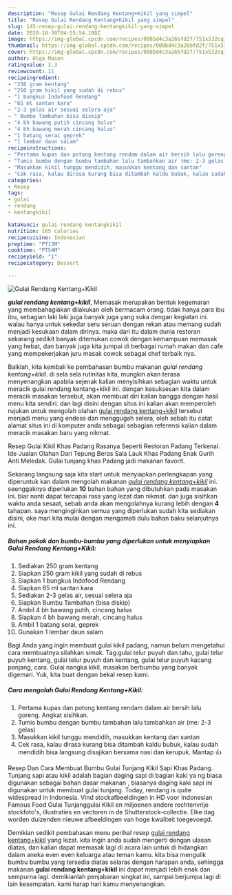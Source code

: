```yaml
---
description: "Resep Gulai Rendang Kentang+Kikil yang simpel"
title: "Resep Gulai Rendang Kentang+Kikil yang simpel"
slug: 145-resep-gulai-rendang-kentangkikil-yang-simpel
date: 2020-10-30T04:55:54.108Z
image: https://img-global.cpcdn.com/recipes/008bd4c3a26bfd2f/751x532cq70/gulai-rendang-kentangkikil-foto-resep-utama.jpg
thumbnail: https://img-global.cpcdn.com/recipes/008bd4c3a26bfd2f/751x532cq70/gulai-rendang-kentangkikil-foto-resep-utama.jpg
cover: https://img-global.cpcdn.com/recipes/008bd4c3a26bfd2f/751x532cq70/gulai-rendang-kentangkikil-foto-resep-utama.jpg
author: Olga Mason
ratingvalue: 3.3
reviewcount: 11
recipeingredient:
- "250 gram kentang"
- "250 gram kikil yang sudah di rebus"
- "1 bungkus Indofood Rendang"
- "65 ml santan kara"
- "2-3 gelas air sesuai selera aja"
- " Bumbu Tambahan bisa diskip"
- "4 bh bawang putih cincang halus"
- "4 bh bawang merah cincang halus"
- "1 batang serai geprek"
- "1 lembar daun salam"
recipeinstructions:
- "Pertama kupas dan potong kentang rendam dalam air bersih lalu goreng. Angkat sisihkan."
- "Tumis bumbu dengan bumbu tambahan lalu tambahkan air (me: 2-3 gelas)"
- "Masukkan kikil tunggu mendidih, masukkan kentang dan santan"
- "Cek rasa, kalau dirasa kurang bisa ditambah kaldu bubuk, kalau sudah mendidih bisa langsung disajikan bersama nasi dan kerupuk. Mantap 👍"
categories:
- Resep
tags:
- gulai
- rendang
- kentangkikil

katakunci: gulai rendang kentangkikil 
nutrition: 165 calories
recipecuisine: Indonesian
preptime: "PT13M"
cooktime: "PT54M"
recipeyield: "1"
recipecategory: Dessert

---
```



![Gulai Rendang Kentang+Kikil](https://img-global.cpcdn.com/recipes/008bd4c3a26bfd2f/751x532cq70/gulai-rendang-kentangkikil-foto-resep-utama.jpg)

<b><i>gulai rendang kentang+kikil</i></b>, Memasak merupakan bentuk kegemaran yang membahagiakan dilakukan oleh bermacam orang. tidak hanya para ibu ibu, sebagian laki laki juga banyak juga yang suka dengan kegiatan ini. walau hanya untuk sekedar seru seruan dengan rekan atau memang sudah menjadi kesukaan dalam dirinya. maka dari itu dalam dunia restoran sekarang sedikit banyak ditemukan cowok dengan kemampuan memasak yang hebat, dan banyak juga kita jumpai di berbagai rumah makan dan cafe yang mempekerjakan juru masak cowok sebagai chef terbaik nya.

Baiklah, kita kembali ke pembahasan bumbu makanan <i>gulai rendang kentang+kikil</i>. di sela sela rutinitas kita, mungkin akan terasa menyenangkan apabila sejenak kalian menyisihkan sebagian waktu untuk meracik gulai rendang kentang+kikil ini. dengan kesuksesan kita dalam meracik masakan tersebut, akan membuat diri kalian bangga dengan hasil menu kita sendiri. dan lagi disini dengan situs ini kalian akan memperoleh rujukan untuk mengolah olahan <u>gulai rendang kentang+kikil</u> tersebut menjadi menu yang endess dan menggugah selera, oleh sebab itu catat alamat situs ini di komputer anda sebagai sebagian referensi kalian dalam meracik masakan baru yang nikmat.

Resep Gulai Kikil Khas Padang Rasanya Seperti Restoran Padang Terkenal. Ide Jualan Olahan Dari Tepung Beras Sala Lauk Khas Padang Enak Gurih Anti Meledak. Gulai tunjang khas Padang jadi makanan favorit.


Sekarang langsung saja kita start untuk menyiapkan perlengkapan yang diperuntuk kan dalam mengolah makanan <u><i>gulai rendang kentang+kikil</i></u> ini. seenggaknya diperlukan <b>10</b> bahan bahan yang dibutuhkan pada masakan ini. biar nanti dapat tercapai rasa yang lezat dan nikmat. dan juga sisihkan waktu anda sesaat, sebab anda akan mengolahnya kurang lebih dengan <b>4</b> tahapan. saya menginginkan semua yang diperlukan sudah kita sediakan disini, oke mari kita mulai dengan mengamati dulu bahan baku selanjutnya ini.

<!--inarticleads1-->

##### Bahan pokok dan bumbu-bumbu yang diperlukan untuk menyiapkan Gulai Rendang Kentang+Kikil:

1. Sediakan 250 gram kentang
1. Siapkan 250 gram kikil yang sudah di rebus
1. Siapkan 1 bungkus Indofood Rendang
1. Siapkan 65 ml santan kara
1. Sediakan 2-3 gelas air, sesuai selera aja
1. Siapkan  Bumbu Tambahan (bisa diskip)
1. Ambil 4 bh bawang putih, cincang halus
1. Siapkan 4 bh bawang merah, cincang halus
1. Ambil 1 batang serai, geprek
1. Gunakan 1 lembar daun salam


Bagi Anda yang ingin membuat gulai kikil padang, namun belum mengetahui cara membuatnya silahkan simak. Tag:gulai telur puyuh dan tahu, gulai telur puyuh kentang, gulai telur puyuh dan kentang, gulai telur puyuh kacang panjang, cara. Gulai nangka kikil, masakan berbumbu yang banyak digemari. Yuk, kita buat dengan bekal resep kami. 

<!--inarticleads2-->

##### Cara mengolah Gulai Rendang Kentang+Kikil:

1. Pertama kupas dan potong kentang rendam dalam air bersih lalu goreng. Angkat sisihkan.
1. Tumis bumbu dengan bumbu tambahan lalu tambahkan air (me: 2-3 gelas)
1. Masukkan kikil tunggu mendidih, masukkan kentang dan santan
1. Cek rasa, kalau dirasa kurang bisa ditambah kaldu bubuk, kalau sudah mendidih bisa langsung disajikan bersama nasi dan kerupuk. Mantap 👍


Resep Dan Cara Membuat Bumbu Gulai Tunjang Kikil Sapi Khas Padang. Tunjang sapi atau kikil adalah bagian daging sapi di bagian kaki ya ng biasa digunakan sebagai bahan dasar makanan , biasanya daging kaki sapi ini digunakan untuk membuat gulai tunjang. Today, rendang is quite widespread in Indonesia. Vind stockafbeeldingen in HD voor Indonesian Famous Food Gulai Tunjanggulai Kikil en miljoenen andere rechtenvrije stockfoto&#39;s, illustraties en vectoren in de Shutterstock-collectie. Elke dag worden duizenden nieuwe afbeeldingen van hoge kwaliteit toegevoegd. 

Demikian sedikit pembahasan menu perihal resep <u>gulai rendang kentang+kikil</u> yang lezat. kita ingin anda sudah mengerti dengan ulasan diatas, dan kalian dapat memasak lagi di acara lain untuk di hidangkan dalam aneka even even keluarga atau teman kamu. kita bisa mengulik bumbu bumbu yang tersedia diatas selaras dengan harapan anda, sehingga makanan <b>gulai rendang kentang+kikil</b> ini dapat menjadi lebih enak dan sempurna lagi. demikianlah penjabaran singkat ini, sampai berjumpa lagi di lain kesempatan. kami harap hari kamu menyenangkan.
